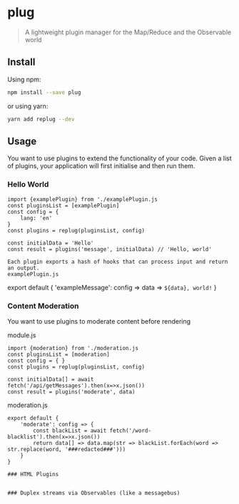 # plug

> A lightweight plugin manager for the Map/Reduce and the Observable world

## Install

Using npm:

```sh
npm install --save plug
```

or using yarn:

```sh
yarn add replug --dev
```

## Usage

You want to use plugins to extend the functionality of your code.
Given a list of plugins, your application will first initialise and then run them.

### Hello World

```
import {examplePlugin} from './examplePlugin.js
const pluginsList = [examplePlugin]
const config = {
	lang: 'en'
}
const plugins = replug(pluginsList, config)

const initialData = 'Hello'
const result = plugins('message', initialData) // 'Hello, world'

Each plugin exports a hash of hooks that can process input and return an output.
examplePlugin.js
```
export default {
	'exampleMessage': config => data => `${data}, world!`
}

### Content Moderation
You want to use plugins to moderate content before rendering

module.js
```
import {moderation} from './moderation.js
const pluginsList = [moderation]
const config = { }
const plugins = replug(pluginsList, config)

const initialData[] = await fetch('/api/getMessages').then(x=>x.json())
const result = plugins('moderate', data)
```

moderation.js
```
export default {
	'moderate': config => {
		const blackList = await fetch('/word-blacklist').then(x=>x.json())
		return data[] => data.map(str => blackList.forEach(word => str.replace(word, '###redacted###')))
	}
}

### HTML Plugins


### Duplex streams via Observables (like a messagebus)

